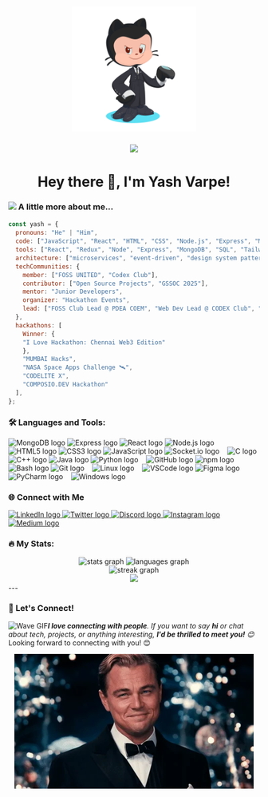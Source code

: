 <div align="center">
<img src="./octocat-1719221900022.png" alt="Coder" width="250" />
</div>

###

<div align="center">
  <img src="https://visitor-badge.laobi.icu/badge?page_id=YashVarpe05.YashVarpe05&left_color=black&right_color=dimgrey" />
</div>

###

<h1 align="center">Hey there 👋, I'm Yash Varpe!</h1>

### <img src="https://media.giphy.com/media/VgCDAzcKvsR6OM0uWg/giphy.gif" width="50"> A little more about me...

```javascript
const yash = {
  pronouns: "He" | "Him",
  code: ["JavaScript", "React", "HTML", "CSS", "Node.js", "Express", "MongoDB", "SQL", "C++", "Java", "Python"],
  tools: ["React", "Redux", "Node", "Express", "MongoDB", "SQL", "Tailwind CSS", "Styled-Components", "Postman", "Git", "Linux", "VS Code"],
  architecture: ["microservices", "event-driven", "design system pattern", "MVC"],
  techCommunities: {
    member: ["FOSS UNITED", "Codex Club"],
    contributor: ["Open Source Projects", "GSSOC 2025"],
    mentor: "Junior Developers",
    organizer: "Hackathon Events",
    lead: ["FOSS Club Lead @ PDEA COEM", "Web Dev Lead @ CODEX Club", "Unstop Igniters Club @ Marketing Lead"]
  },
  hackathons: [
	Winner: {
	"I Love Hackathon: Chennai Web3 Edition"
	},
	"MUMBAI Hacks",                                                                                 
    "NASA Space Apps Challenge 🛰️", 
    "CODELITE X", 
    "COMPOSIO.DEV Hackathon"
  ],
};

```

<h3 align="left">🛠 Languages and Tools:</h3>
<div align="left">
  <img src="https://skillicons.dev/icons?i=mongodb" height="30" alt="MongoDB logo" />
  <img src="https://skillicons.dev/icons?i=express" height="30" alt="Express logo" />
  <img src="https://skillicons.dev/icons?i=react" height="30" alt="React logo" />
  <img src="https://cdn.simpleicons.org/nodedotjs/339933" height="30" alt="Node.js logo" />
  <img width="8" />
  <img src="https://skillicons.dev/icons?i=html" height="30" alt="HTML5 logo" />
  <img src="https://skillicons.dev/icons?i=css" height="30" alt="CSS3 logo" />
  <img src="https://skillicons.dev/icons?i=js" height="30" alt="JavaScript logo" />
  <img src="https://cdn.jsdelivr.net/gh/devicons/devicon/icons/socketio/socketio-original.svg" height="30" alt="Socket.io logo" />
  <img width="8" />
  <img src="https://skillicons.dev/icons?i=c" height="30" alt="C logo" />
  <img src="https://skillicons.dev/icons?i=cpp" height="30" alt="C++ logo" />
  <img src="https://skillicons.dev/icons?i=java" height="30" alt="Java logo" />
  <img src="https://skillicons.dev/icons?i=py" height="30" alt="Python logo" />
  <img width="8" />
  <img src="https://skillicons.dev/icons?i=github" height="30" alt="GitHub logo" />
  <img src="https://cdn.simpleicons.org/npm/CB3837" height="30" alt="npm logo" />
  <img src="https://cdn.jsdelivr.net/gh/devicons/devicon/icons/bash/bash-original.svg" height="30" alt="Bash logo" />
  <img src="https://cdn.jsdelivr.net/gh/devicons/devicon/icons/git/git-original.svg" height="30" alt="Git logo" />
  <img width="8" />
  <img src="https://cdn.jsdelivr.net/gh/devicons/devicon/icons/linux/linux-original.svg" height="30" alt="Linux logo" />
  <img width="8" />
  <img src="https://skillicons.dev/icons?i=vscode" height="30" alt="VSCode logo" />
  <img src="https://cdn.jsdelivr.net/gh/devicons/devicon/icons/figma/figma-original.svg" height="30" alt="Figma logo" />
  <img width="8" />
  <img src="https://cdn.jsdelivr.net/gh/devicons/devicon/icons/pycharm/pycharm-original.svg" height="30" alt="PyCharm logo" />
  <img width="8" />
  <img src="https://cdn.jsdelivr.net/gh/devicons/devicon/icons/windows8/windows8-original.svg" height="30" alt="Windows logo" />
</div>
<h3 align="left">🌐 Connect with Me</h3>
<div align="left">
  <a href="https://linkedin.com/in/YashVarpe" target="_blank">
    <img src="https://raw.githubusercontent.com/maurodesouza/profile-readme-generator/master/src/assets/icons/social/linkedin/default.svg" width="52" height="40" alt="LinkedIn logo" />
  </a>
  <a href="https://x.com/YashVarpe05" target="_blank">
    <img src="https://raw.githubusercontent.com/maurodesouza/profile-readme-generator/master/src/assets/icons/social/twitter/default.svg" width="52" height="40" alt="Twitter logo" />
  </a>
  <a href="https://discord.com/users/yash_varpe" target="_blank">
    <img src="https://raw.githubusercontent.com/maurodesouza/profile-readme-generator/master/src/assets/icons/social/discord/default.svg" width="52" height="40" alt="Discord logo" />
  </a>
  <a href="https://instagram.com/yash_varpe.05" target="_blank">
    <img src="https://raw.githubusercontent.com/maurodesouza/profile-readme-generator/master/src/assets/icons/social/instagram/default.svg" width="52" height="40" alt="Instagram logo" />
  </a>
  <a href="https://medium.com/@yashvarpe2005" target="_blank">
    <img src="https://raw.githubusercontent.com/maurodesouza/profile-readme-generator/master/src/assets/icons/social/medium/default.svg" width="52" height="40" alt="Medium logo" />
  </a>
</div>
<h3 align="left">🔥 My Stats:</h3>
<div align="center">
  <img src="https://github-readme-stats.vercel.app/api?username=YashVarpe05&hide_title=false&hide_rank=false&show_icons=true&include_all_commits=true&count_private=true&disable_animations=false&theme=dracula&locale=en&hide_border=true&order=1" height="175" alt="stats graph" />
  <img src="https://github-readme-stats.vercel.app/api/top-langs?username=YashVarpe05&locale=en&hide_title=false&layout=compact&card_width=320&langs_count=5&theme=dracula&hide_border=true&order=2" height="165" alt="languages graph" />
</div>
<div align="center">
  <img src="https://streak-stats.demolab.com?user=YashVarpe05&locale=en&mode=daily&theme=dark&hide_border=false&border_radius=5&order=3" height="220" alt="streak graph" />
</div>
<div align="center">
  <img src="https://profile-counter.glitch.me/YashVarpe05/count.svg?" />
</div>
---

### 🌟 Let's Connect!

<img src="https://media.giphy.com/media/LnQjpWaON8nhr21vNW/giphy.gif" width="60" alt="Wave GIF"><em><b>I love connecting with people</b>. If you want to say <b>hi</b> or chat about tech, projects, or anything interesting, <b>I'd be thrilled to meet you!</b> 😊</em>
Looking forward to connecting with you! 😊


<div style="width:100%;height:0;padding-bottom:56%;position:relative;"  align="center">
	<img src="./giphy.webp"/>
</div>

